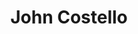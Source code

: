 ---
title: 'John Costello'
draft: false
image: 'costello.jpeg'
jobtitle: 'Solutions Architect'
linkedinurl: "https://www.linkedin.com/in/jc889/"
promoted: false
weight: 108
---
